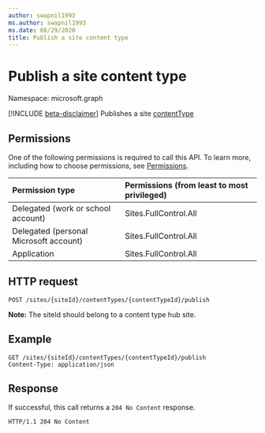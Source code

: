 ```yaml
---
author: swapnil1993
ms.author: swapnil1993
ms.date: 08/29/2020
title: Publish a site content type
---
```

# Publish a site content type
Namespace: microsoft.graph

[!INCLUDE [beta-disclaimer](../../includes/beta-disclaimer.md)]
Publishes a site [contentType][]

## Permissions

One of the following permissions is required to call this API. To learn more, including how to choose permissions, see [Permissions](/graph/permissions_reference.md).

|Permission type      | Permissions (from least to most privileged)              |
|:--------------------|:---------------------------------------------------------|
|Delegated (work or school account) | Sites.FullControl.All    |
|Delegated (personal Microsoft account) | Sites.FullControl.All    |
|Application | Sites.FullControl.All |

## HTTP request

<!-- { "blockType": "request" } -->

```http
POST /sites/{siteId}/contentTypes/{contentTypeId}/publish
```

**Note:** The siteId should belong to a content type hub site.

## Example

```http
GET /sites/{siteId}/contentTypes/{contentTypeId}/publish
Content-Type: application/json
```

## Response

If successful, this call returns a `204 No Content` response.
<!-- { "blockType": "response" } -->

```http
HTTP/1.1 204 No Content
```

[contentType]: ../resources/contentType.md